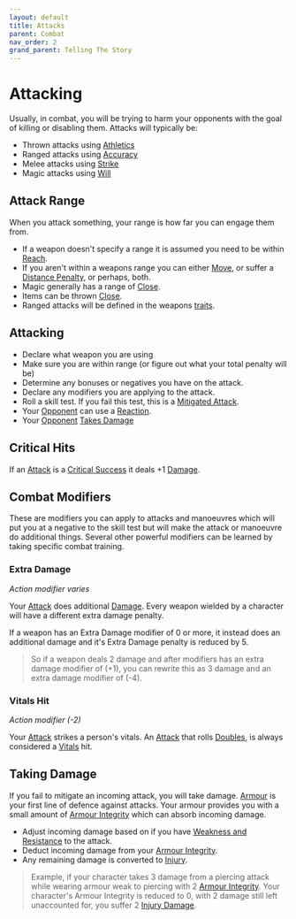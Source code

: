 ```yaml
---
layout: default
title: Attacks
parent: Combat
nav_order: 2
grand_parent: Telling The Story
---
```


# Attacking
Usually, in combat, you will be trying to harm your opponents with the goal of killing or disabling them. Attacks will typically be:
* Thrown attacks using [Athletics](Strength#Athletics)
* Ranged attacks using [Accuracy](Agility#Accuracy)
* Melee attacks using [Strike](Strength#Strike) 
* Magic attacks using [Will](Spirit#Will)

## Attack Range
When you attack something, your range is how far you can engage them from. 
* If a weapon doesn't specify a range it is assumed you need to be within [Reach](Movement#Reach).
* If you aren't within a weapons range you can either [Move](Game/Core/Movement), or suffer a [Distance Penalty](Attack-Bonuses#Distance%20Penalty), or perhaps, both.
* Magic generally has a range of [Close](Movement#Close).
* Items can be thrown [Close](Movement#Close).
* Ranged attacks will be defined in the weapons [traits](Weapons#[Weapon-Traits](Weapon-Traits)).

## Attacking
- Declare what weapon you are using
- Make sure you are within range (or figure out what your total penalty will be) 
- Determine any bonuses or negatives you have on the attack.
- Declare any modifiers you are applying to the attack.
- Roll a skill test. If you fail this test, this is a [Mitigated Attack](Terminology#Mitigated%20Attack).
- Your [Opponent](Terminology#Opponent) can use a [Reaction](Terminology#Reaction).
- Your [Opponent](Terminology#Opponent) [Takes Damage](#Taking%20Damage)

## Critical Hits
If an [Attack](Terminology#Attack) is a [Critical Success](Skills#Critical%20Success) it deals +1 [Damage](Terminology#Damage).

## Combat Modifiers
These are modifiers you can apply to attacks and manoeuvres which will put you at a negative to the skill test but will make the attack or manoeuvre do additional things. Several other powerful modifiers can be learned by taking specific combat training. 

### Extra Damage
*Action modifier varies*

Your [Attack](Terminology#Attack) does additional [Damage](Terminology#Damage). Every weapon wielded by a character will have a different extra damage penalty.

If a weapon has an Extra Damage modifier of 0 or more, it instead does an additional damage and it's Extra Damage penalty is reduced by 5.

> So if a weapon deals 2 damage and after modifiers has an extra damage modifier of (+1), you can rewrite this as 3 damage and an extra damage modifier of (-4).

### Vitals Hit
*Action modifier (-2)*

Your [Attack](Terminology#Attack) strikes a person's vitals. An [Attack](Terminology#Attack) that rolls [Doubles](Skills#Doubles), is always considered a [Vitals](Injury#Vitals) hit.


## Taking Damage
If you fail to mitigate an incoming attack, you will take damage.
[Armour](Armour) is your first line of defence against attacks. Your armour provides you with a small amount of [Armour Integrity](Armour#Armour%20Integrity) which can absorb incoming damage. 

* Adjust incoming damage based on if you have [Weakness and Resistance](Armour#Weakness%20and%20Resistance) to the attack.
* Deduct incoming damage from your [Armour Integrity](Armour#Armour%20Integrity).
* Any remaining damage is converted to [Injury](Injury).

> Example, if your character takes 3 damage from a piercing attack while wearing armour weak to piercing with 2 [Armour Integrity](Armour#Armour%20Integrity). Your character's Armour Integrity is reduced to 0, with 2 damage still left unaccounted for, you suffer 2 [Injury Damage](Game/Core/Injury#Injury%20Damage).


